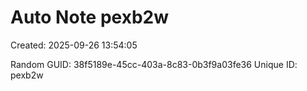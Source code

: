 ﻿# Auto Note pexb2w
Created: 2025-09-26 13:54:05

Random GUID: 38f5189e-45cc-403a-8c83-0b3f9a03fe36
Unique ID: pexb2w
